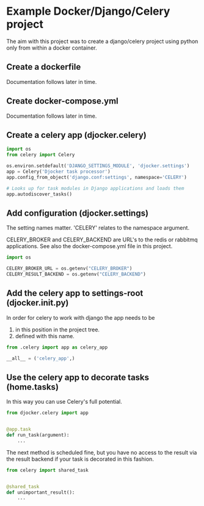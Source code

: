 Example Docker/Django/Celery project
===

The aim with this project was to create a django/celery project using python only from within a docker container.

Create a dockerfile
---

Documentation follows later in time.

Create docker-compose.yml
---

Documentation follows later in time.

Create a celery app (djocker.celery)
---

```python
import os
from celery import Celery

os.environ.setdefault('DJANGO_SETTINGS_MODULE', 'djocker.settings')
app = Celery('Djocker task processor')
app.config_from_object('django.conf:settings', namespace='CELERY')

# Looks up for task modules in Django applications and loads them
app.autodiscover_tasks()
```

Add configuration (djocker.settings)
---

The setting names matter. 'CELERY' relates to the namespace argument.

CELERY_BROKER and CELERY_BACKEND are URL's to the redis or rabbitmq applications. See also the docker-compose.yml file in this project.

```python
import os

CELERY_BROKER_URL = os.getenv("CELERY_BROKER")
CELERY_RESULT_BACKEND = os.getenv("CELERY_BACKEND")
```

Add the celery app to settings-root (djocker.__init__.py)
---

In order for celery to work with django the app needs to be

1. in this position in the project tree.
2. defined with this name.

```python
from .celery import app as celery_app

__all__ = ('celery_app',)
```

Use the celery app to decorate tasks (home.tasks)
---

In this way you can use Celery's full potential.

```python
from djocker.celery import app


@app.task
def run_task(argument):
    ...
```

The next method is scheduled fine, but you have no access to the result via the result backend if your task is decorated in this fashion.

```python
from celery import shared_task


@shared_task
def unimportant_result():
    ...
```